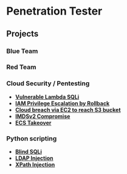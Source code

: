 # Penetration Tester 

## Projects

### Blue Team

  
### Red Team

### Cloud Security / Pentesting
- **[Vulnerable Lambda SQLi](https://github.com/ali0999109/amplify)**
- **[IAM Privilege Escalation by Rollback](https://github.com/ali0999109/Iam_rollback)**
- **[Cloud breach via EC2 to reach S3 bucket](https://github.com/ali0999109/s3)**
- **[IMDSv2 Compromise](https://github.com/ali0999109/amplify)**
- **[ECS Takeover](https://github.com/ali0999109/amplify)**

### Python scripting
- **[Blind SQLi](https://github.com/ali0999109/todo-app)**
- **[LDAP Injection](https://github.com/ali0999109/WeatherForecast)**
- **[XPath Injection](https://github.com/ali0999109/Webcam)**


